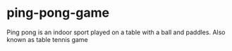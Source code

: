 # ping-pong-game
Ping pong is an indoor sport played on a table with a ball and paddles. Also known as table tennis game
